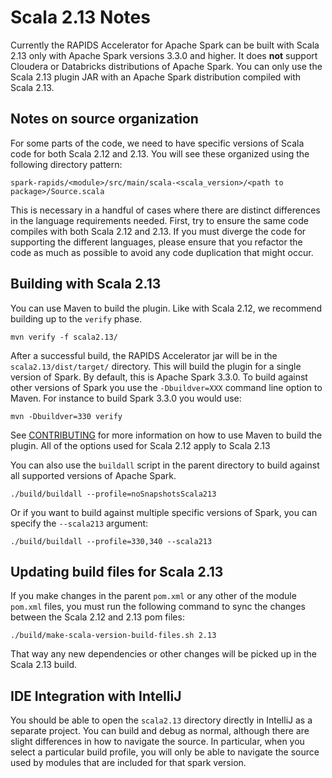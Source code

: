 # Scala 2.13 Notes

Currently the RAPIDS Accelerator for Apache Spark can be built with Scala 2.13 only with 
Apache Spark versions 3.3.0 and higher. It does **not** support Cloudera or Databricks 
distributions of Apache Spark. You can only use the Scala 2.13 plugin JAR with an Apache Spark 
distribution compiled with Scala 2.13.

## Notes on source organization

For some parts of the code, we need to have specific versions of Scala code for both Scala 2.12 and 
2.13. You will see these organized using the following directory pattern:

```
spark-rapids/<module>/src/main/scala-<scala_version>/<path to package>/Source.scala
```

This is necessary in a handful of cases where there are distinct differences in the language 
requirements needed. First, try to ensure the same code compiles with both Scala 2.12 and 2.13. If 
you must diverge the code for supporting the different languages, please ensure that you refactor
the code as much as possible to avoid any code duplication that might occur.

## Building with Scala 2.13

You can use Maven to build the plugin. Like with Scala 2.12, we recommend building up to the `verify`
phase.

```shell script
mvn verify -f scala2.13/
```

After a successful build, the RAPIDS Accelerator jar will be in the `scala2.13/dist/target/` directory.
This will build the plugin for a single version of Spark.  By default, this is Apache Spark
3.3.0. To build against other versions of Spark you use the `-Dbuildver=XXX` command line option
to Maven. For instance to build Spark 3.3.0 you would use:

```shell script
mvn -Dbuildver=330 verify
```

See [CONTRIBUTING](../CONTRIBUTING.md#building-from-source) for more information on how to use Maven 
to build the plugin. All of the options used for Scala 2.12 apply to Scala 2.13

You can also use the `buildall` script in the parent directory to build against all supported versions 
of Apache Spark.

```shell script
./build/buildall --profile=noSnapshotsScala213
```

Or if you want to build against multiple specific versions of Spark, you can specify the
`--scala213` argument:

```shell script
./build/buildall --profile=330,340 --scala213
```

## Updating build files for Scala 2.13

If you make changes in the parent `pom.xml` or any other of the module `pom.xml` files, you must
run the following command to sync the changes between the Scala 2.12 and 2.13 pom files:

```shell script
./build/make-scala-version-build-files.sh 2.13
```

That way any new dependencies or other changes will be picked up in the Scala 2.13 build.

## IDE Integration with IntelliJ

You should be able to open the `scala2.13` directory directly in IntelliJ as a separate project. You can build and 
debug as normal, although there are slight differences in how to navigate the source. In particular, when you select 
a particular build profile, you will only be able to navigate the source used by modules that are included for that
spark version.
